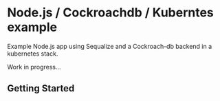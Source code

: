 # Node.js / Cockroachdb / Kuberntes example

Example Node.js app using Sequalize and a Cockroach-db backend in a kubernetes stack.

Work in progress...

## Getting Started
